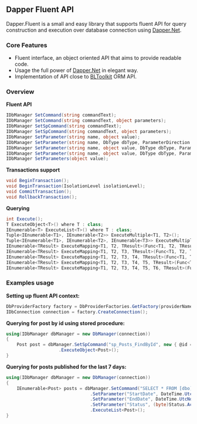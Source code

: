 ## Dapper Fluent API

Dapper.Fluent is a small and easy library that supports fluent API for query construction and execution over database connection using [Dapper.Net](https://github.com/SamSaffron/dapper-dot-net). 

### Core Features

- Fluent interface, an object oriented API that aims to provide readable code.
- Usage the full power of [Dapper.Net](https://github.com/SamSaffron/dapper-dot-net) in elegant way.
- Implementation of API close to [BLToolkit](http://bltoolkit.net) ORM API.

### Overview
**Fluent API**
```csharp
IDbManager SetCommand(string commandText);
IDbManager SetCommand(string commandText, object parameters);
IDbManager SetSpCommand(string commandText);
IDbManager SetSpCommand(string commandText, object parameters);
IDbManager SetParameter(string name, object value);
IDbManager SetParameter(string name, DbType dbType, ParameterDirection direction);
IDbManager SetParameter(string name, object value, DbType dbType, ParameterDirection direction);
IDbManager SetParameter(string name, object value, DbType dbType, ParameterDirection direction, int? size);
IDbManager SetParameters(object value);

```
**Transactions support**
```csharp
void BeginTransaction();
void BeginTransaction(IsolationLevel isolationLevel);
void CommitTransaction();
void RollbackTransaction();
```
**Querying**
```csharp
int Execute();
T ExecuteObject<T>() where T : class;
IEnumerable<T> ExecuteList<T>() where T : class;
Tuple<IEnumerable<T1>, IEnumerable<T2>> ExecuteMultiple<T1, T2>();
Tuple<IEnumerable<T1>, IEnumerable<T2>, IEnumerable<T3>> ExecuteMultiple<T1, T2, T3>();
IEnumerable<TResult> ExecuteMapping<T1, T2, TResult>(Func<T1, T2, TResult> map, string splitOn);
IEnumerable<TResult> ExecuteMapping<T1, T2, T3, TResult>(Func<T1, T2, T3, TResult> map, string splitOn);
IEnumerable<TResult> ExecuteMapping<T1, T2, T3, T4, TResult>(Func<T1, T2, T3, T4, TResult> map, string splitOn);
IEnumerable<TResult> ExecuteMapping<T1, T2, T3, T4, T5, TResult>(Func<T1, T2, T3, T4, T5, TResult> map, string splitOn);
IEnumerable<TResult> ExecuteMapping<T1, T2, T3, T4, T5, T6, TResult>(Func<T1, T2, T3, T4, T5, T6, TResult> map, string splitOn);
```

### Examples usage

**Setting up fluent API context:**

```csharp
DbProviderFactory factory = DbProviderFactories.GetFactory(providerName);
IDbConnection connection = factory.CreateConnection();

```
**Querying for post by id using stored procedure:**
```csharp
using(IDbManager dbManager = new DbManager(connection))
{
	Post post = dbManager.SetSpCommand("sp_Posts_FindById", new { @id = id })
    				.ExecuteObject<Post>();
}    
```

**Querying for posts published for the last 7 days:**

```csharp
using(IDbManager dbManager = new DbManager(connection))
{
	IEnumerable<Post> posts = dbManager.SetCommand("SELECT * FROM [dbo].[Posts] WHERE [PublishedOn] BETWEEN @StartDate AND @EndDate AND [Status] = @Status")
    							.SetParameter("StartDate", DateTime.UtcNow.AddDays(-7))
    							.SetParameter("EndDate", DateTime.UtcNow)
    							.SetParameter("Status", (byte)Status.Active)
    							.ExecuteList<Post>();
}
```

